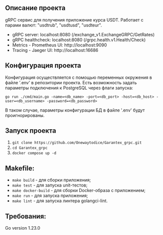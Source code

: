 ## Описание проекта

gRPC сервис для получения приложение курса USDT. Работает с парами валют: "usdtrub", "usdtusd", "usdteur".

- gRPC server: localhost:8080 (/exchange_v1.ExchangeGRPC/GetRates)
- gRPC healthcheck: localhost:8080 (/grpc.health.v1.Health/Check)
- Metrics - Prometheus UI: http://localhost:9090
- Tracing - Jaeger UI: http://localhost:16686


## Конфигурация проекта

Конфигурация осуществляется с помощью переменных окружения в файле '.env' в репозитории проекта.
Есть возможность задать параметры подключения к PostgreSQL через флаги запуска:

  `go run ./cmd/main.go -name=<db_name> -port=<db_port> -host=<db_host> -user=<db_username> -password=<db_password>`

В таком случае, параметры конфигурации БД в файле '.env' будут проигнорированы.

## Запуск проекта

  1. `git clone https://github.com/Onewaytodice/Garantex_grpc.git`
  2. `cd Garantex_grpc`
  3. `docker compose up -d`

## Makefile:

- `make build` - для сборки приложения;
- `make test` - для запуска unit-тестов;
- `make docker-build` - для сборки Docker-образа с приложением;
- `make run` - для запуска приложения;
- `make lint` - для запуска линтера golangci-lint.

## Требования:

Go version 1.23.0
